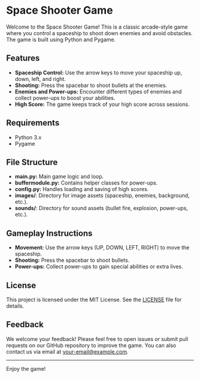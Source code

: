 # Space Shooter Game

Welcome to the Space Shooter Game! This is a classic arcade-style game where you control a spaceship to shoot down enemies and avoid obstacles. The game is built using Python and Pygame.

## Features

- **Spaceship Control:** Use the arrow keys to move your spaceship up, down, left, and right.
- **Shooting:** Press the spacebar to shoot bullets at the enemies.
- **Enemies and Power-ups:** Encounter different types of enemies and collect power-ups to boost your abilities.
- **High Score:** The game keeps track of your high score across sessions.

## Requirements

- Python 3.x
- Pygame

## File Structure

- **main.py:** Main game logic and loop.
- **buffermodule.py:** Contains helper classes for power-ups.
- **config.py:** Handles loading and saving of high scores.
- **images/**: Directory for image assets (spaceship, enemies, background, etc.).
- **sounds/**: Directory for sound assets (bullet fire, explosion, power-ups, etc.).

## Gameplay Instructions

- **Movement:** Use the arrow keys (UP, DOWN, LEFT, RIGHT) to move the spaceship.
- **Shooting:** Press the spacebar to shoot bullets.
- **Power-ups:** Collect power-ups to gain special abilities or extra lives.

## License

This project is licensed under the MIT License. See the [LICENSE](License.txt) file for details.

## Feedback

We welcome your feedback! Please feel free to open issues or submit pull requests on our GitHub repository to improve the game. You can also contact us via email at your-email@example.com.

---

Enjoy the game!
